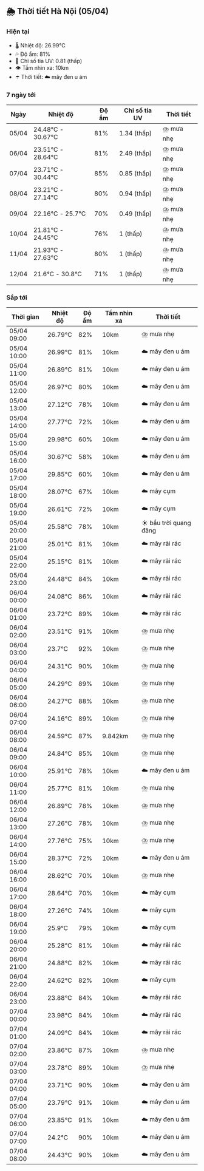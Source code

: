 ## 🌦️ Thời tiết Hà Nội (05/04)

### Hiện tại

- 🌡️ Nhiệt độ: 26.99℃
- 💦 Độ ẩm: 81%
- 🌟 Chỉ số tia UV: 0.81 (thấp)
- 👁️ Tầm nhìn xa: 10km
- ☂️ Thời tiết: ☁️ mây đen u ám

### 7 ngày tới

| Ngày | Nhiệt độ | Độ ẩm | Chỉ số tia UV | Thời tiết |
| --- | --- | --- | --- | --- |
| 05/04 | 24.48℃ - 30.67℃ | 81% | 1.34 (thấp) | ⛈️ mưa nhẹ |
| 06/04 | 23.51℃ - 28.64℃ | 81% | 2.49 (thấp) | ⛈️ mưa nhẹ |
| 07/04 | 23.71℃ - 30.44℃ | 85% | 0.85 (thấp) | ⛈️ mưa nhẹ |
| 08/04 | 23.21℃ - 27.14℃ | 80% | 0.94 (thấp) | ⛈️ mưa nhẹ |
| 09/04 | 22.16℃ - 25.7℃ | 70% | 0.49 (thấp) | ⛈️ mưa nhẹ |
| 10/04 | 21.81℃ - 24.45℃ | 76% | 1 (thấp) | ⛈️ mưa nhẹ |
| 11/04 | 21.93℃ - 27.63℃ | 80% | 1 (thấp) | ⛈️ mưa nhẹ |
| 12/04 | 21.6℃ - 30.8℃ | 71% | 1 (thấp) | ⛈️ mưa nhẹ |

### Sắp tới

| Thời gian | Nhiệt độ | Độ ẩm | Tầm nhìn xa | Thời tiết |
| --- | --- | --- | --- | --- |
| 05/04 09:00 | 26.79℃ | 82% | 10km | ⛈️ mưa nhẹ |
| 05/04 10:00 | 26.99℃ | 81% | 10km | ☁️ mây đen u ám |
| 05/04 11:00 | 26.89℃ | 81% | 10km | ☁️ mây đen u ám |
| 05/04 12:00 | 26.97℃ | 80% | 10km | ☁️ mây đen u ám |
| 05/04 13:00 | 27.12℃ | 78% | 10km | ☁️ mây đen u ám |
| 05/04 14:00 | 27.77℃ | 72% | 10km | ☁️ mây đen u ám |
| 05/04 15:00 | 29.98℃ | 60% | 10km | ☁️ mây đen u ám |
| 05/04 16:00 | 30.67℃ | 58% | 10km | ☁️ mây đen u ám |
| 05/04 17:00 | 29.85℃ | 60% | 10km | ☁️ mây đen u ám |
| 05/04 18:00 | 28.07℃ | 67% | 10km | ☁️ mây cụm |
| 05/04 19:00 | 26.61℃ | 72% | 10km | ☁️ mây cụm |
| 05/04 20:00 | 25.58℃ | 78% | 10km | ☀️ bầu trời quang đãng |
| 05/04 21:00 | 25.01℃ | 81% | 10km | ☁️ mây rải rác |
| 05/04 22:00 | 25.15℃ | 81% | 10km | ☁️ mây rải rác |
| 05/04 23:00 | 24.48℃ | 84% | 10km | ☁️ mây rải rác |
| 06/04 00:00 | 24.08℃ | 86% | 10km | ☁️ mây rải rác |
| 06/04 01:00 | 23.72℃ | 89% | 10km | ☁️ mây rải rác |
| 06/04 02:00 | 23.51℃ | 91% | 10km | ⛈️ mưa nhẹ |
| 06/04 03:00 | 23.7℃ | 92% | 10km | ⛈️ mưa nhẹ |
| 06/04 04:00 | 24.31℃ | 90% | 10km | ⛈️ mưa nhẹ |
| 06/04 05:00 | 24.29℃ | 89% | 10km | ⛈️ mưa nhẹ |
| 06/04 06:00 | 24.27℃ | 88% | 10km | ⛈️ mưa nhẹ |
| 06/04 07:00 | 24.16℃ | 89% | 10km | ⛈️ mưa nhẹ |
| 06/04 08:00 | 24.59℃ | 87% | 9.842km | ⛈️ mưa nhẹ |
| 06/04 09:00 | 24.84℃ | 85% | 10km | ⛈️ mưa nhẹ |
| 06/04 10:00 | 25.91℃ | 78% | 10km | ☁️ mây đen u ám |
| 06/04 11:00 | 25.77℃ | 81% | 10km | ⛈️ mưa nhẹ |
| 06/04 12:00 | 26.89℃ | 78% | 10km | ⛈️ mưa nhẹ |
| 06/04 13:00 | 27.26℃ | 78% | 10km | ⛈️ mưa nhẹ |
| 06/04 14:00 | 27.76℃ | 75% | 10km | ⛈️ mưa nhẹ |
| 06/04 15:00 | 28.37℃ | 72% | 10km | ☁️ mây đen u ám |
| 06/04 16:00 | 28.62℃ | 70% | 10km | ⛈️ mưa nhẹ |
| 06/04 17:00 | 28.64℃ | 70% | 10km | ☁️ mây cụm |
| 06/04 18:00 | 27.26℃ | 74% | 10km | ☁️ mây cụm |
| 06/04 19:00 | 25.9℃ | 79% | 10km | ☁️ mây cụm |
| 06/04 20:00 | 25.28℃ | 81% | 10km | ☁️ mây rải rác |
| 06/04 21:00 | 24.88℃ | 82% | 10km | ☁️ mây rải rác |
| 06/04 22:00 | 24.62℃ | 82% | 10km | ☁️ mây cụm |
| 06/04 23:00 | 23.88℃ | 84% | 10km | ☁️ mây rải rác |
| 07/04 00:00 | 23.98℃ | 84% | 10km | ☁️ mây rải rác |
| 07/04 01:00 | 24.09℃ | 84% | 10km | ☁️ mây rải rác |
| 07/04 02:00 | 23.86℃ | 87% | 10km | ⛈️ mưa nhẹ |
| 07/04 03:00 | 23.78℃ | 89% | 10km | ⛈️ mưa nhẹ |
| 07/04 04:00 | 23.71℃ | 90% | 10km | ☁️ mây đen u ám |
| 07/04 05:00 | 23.79℃ | 91% | 10km | ☁️ mây đen u ám |
| 07/04 06:00 | 23.85℃ | 91% | 10km | ☁️ mây đen u ám |
| 07/04 07:00 | 24.2℃ | 90% | 10km | ☁️ mây đen u ám |
| 07/04 08:00 | 24.43℃ | 90% | 10km | ☁️ mây đen u ám |

